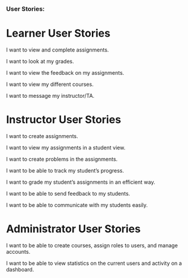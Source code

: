 ### User Stories:
# Learner User Stories 
I want to view and complete assignments.

I want to look at my grades.

I want to view the feedback on my assignments.

I want to view my different courses.

I want to message my instructor/TA.

# Instructor User Stories 
I want to create assignments.

I want to view my assignments in a student view.

I want to create problems in the assignments.

I want to be able to track my student’s progress.

I want to grade my student’s assignments in an efficient way.

I want to be able to send feedback to my students.

I want to be able to communicate with my students easily.

# Administrator User Stories 
I want to be able to create courses, assign roles to users, and manage accounts.

I want to be able to view statistics on the current users and activity on a dashboard.
